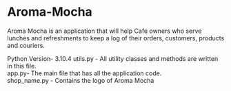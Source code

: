 # Aroma-Mocha
Aroma Mocha is an application that will help Cafe owners who serve lunches and refreshments to keep a log of their orders, customers, products and couriers. 

Python Version- 3.10.4
utils.py - All utility classes and methods are written in this file.  
app.py- The main file that has all the application code.   
shop_name.py - Contains the logo of Aroma Mocha  
